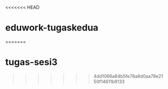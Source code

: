 <<<<<<< HEAD
# eduwork-tugaskedua
=======
# tugas-sesi3
>>>>>>> 4dd1066a84b5fe78a8d0aa78e2150f14611b9133
